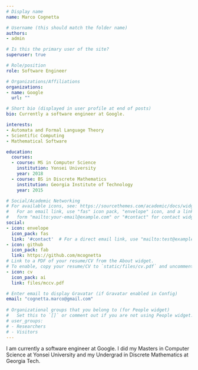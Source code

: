 ```yaml
---
# Display name
name: Marco Cognetta

# Username (this should match the folder name)
authors:
- admin

# Is this the primary user of the site?
superuser: true

# Role/position
role: Software Engineer

# Organizations/Affiliations
organizations:
- name: Google
  url: ""

# Short bio (displayed in user profile at end of posts)
bio: Currently a software engineer at Google. 

interests:
- Automata and Formal Language Theory
- Scientific Computing
- Mathematical Software

education:
  courses:
  - course: MS in Computer Science
    institution: Yonsei University
    year: 2018
  - course: BS in Discrete Mathematics
    institution: Georgia Institute of Technology
    year: 2015

# Social/Academic Networking
# For available icons, see: https://sourcethemes.com/academic/docs/widgets/#icons
#   For an email link, use "fas" icon pack, "envelope" icon, and a link in the
#   form "mailto:your-email@example.com" or "#contact" for contact widget.
social:
- icon: envelope
  icon_pack: fas
  link: '#contact'  # For a direct email link, use "mailto:test@example.org".
- icon: github
  icon_pack: fab
  link: https://github.com/mcognetta
# Link to a PDF of your resume/CV from the About widget.
# To enable, copy your resume/CV to `static/files/cv.pdf` and uncomment the lines below.  
- icon: cv
  icon_pack: ai
  link: files/mccv.pdf

# Enter email to display Gravatar (if Gravatar enabled in Config)
email: "cognetta.marco@gmail.com"
  
# Organizational groups that you belong to (for People widget)
#   Set this to `[]` or comment out if you are not using People widget.  
# user_groups:
# - Researchers
# - Visitors
---
```


I am currently a software engineer at Google. I did my Masters in Computer Science at Yonsei University and my Undergrad in Discrete Mathematics at Georgia Tech.
